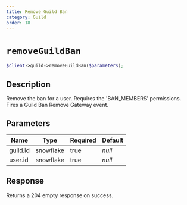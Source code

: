 ```yaml
---
title: Remove Guild Ban
category: Guild
order: 18
---
```


# `removeGuildBan`

```php
$client->guild->removeGuildBan($parameters);
```

## Description

Remove the ban for a user. Requires the &#039;BAN_MEMBERS&#039; permissions.  Fires a Guild Ban Remove Gateway event.

## Parameters


Name | Type | Required | Default
--- | --- | --- | ---
guild.id | snowflake | true | *null*
user.id | snowflake | true | *null*

## Response

Returns a 204 empty response on success.


